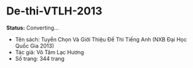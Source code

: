 # De-thi-VTLH-2013
**Status:** Converting...

- Tên sách: Tuyển Chọn Và Giới Thiệu Đề Thi Tiếng Anh (NXB Đại Học Quốc Gia 2013)
- Tác giả: Võ Tâm Lạc Hương
- Số trang: 344 trang
